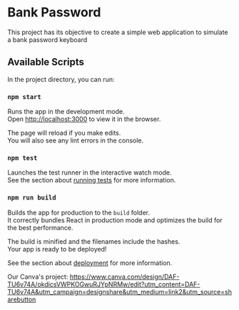 # Bank Password

This project has its objective to create a simple web application to simulate a bank password keyboard

## Available Scripts

In the project directory, you can run:

### `npm start`

Runs the app in the development mode.\
Open [http://localhost:3000](http://localhost:3000) to view it in the browser.

The page will reload if you make edits.\
You will also see any lint errors in the console.

### `npm test`

Launches the test runner in the interactive watch mode.\
See the section about [running tests](https://facebook.github.io/create-react-app/docs/running-tests) for more information.

### `npm run build`

Builds the app for production to the `build` folder.\
It correctly bundles React in production mode and optimizes the build for the best performance.

The build is minified and the filenames include the hashes.\
Your app is ready to be deployed!

See the section about [deployment](https://facebook.github.io/create-react-app/docs/deployment) for more information.

Our Canva's project: https://www.canva.com/design/DAF-TU6v74A/okdicsVWPKOGwuRJYpNRMw/edit?utm_content=DAF-TU6v74A&utm_campaign=designshare&utm_medium=link2&utm_source=sharebutton
